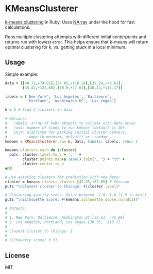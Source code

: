 KMeansClusterer
===

[k-means clustering](http://en.wikipedia.org/wiki/K-means_clustering) in Ruby. Uses [NArray](https://github.com/masa16/narray) under the hood for fast calculations.

Runs multiple clustering attempts with different initial centerpoints and returns run with lowest error. This helps ensure that k-means will return optimal clustering for k, vs. getting stuck in a local minimum.


Usage
---
Simple example:

```ruby
data = [[40.71,-74.01],[34.05,-118.24],[39.29,-76.61],
        [45.52,-122.68],[38.9,-77.04],[36.11,-115.17]]

labels = ['New York', 'Los Angeles', 'Baltimore', 
          'Portland', 'Washington DC', 'Las Vegas']

k = 2 # find 2 clusters in data

# Options:
#   labels: array of Ruby objects to collate with data array
#   runs: number of times to run kmeans (default is 10)
#   init: algorithm for picking initial cluster centers, 
#         :kmpp (k-means++, default) or :random
kmeans = KMeansClusterer.run k, data, labels: labels, runs: 3

kmeans.clusters.each do |cluster|
  puts  cluster.label.to_s + '. ' + 
        cluster.points.map(&:label).join(", ") + "\t" +
        cluster.center.to_s
end

# Use existing clusters for prediction with new data:
cluster = kmeans.closest_cluster [41.85,-87.65] # Chicago
puts "\nClosest cluster to Chicago: #{cluster.label}"

# Clustering quality score. Value between -1.0..1.0 (1.0 is best)
puts "\nSilhouette score: #{kmeans.silhouette_score.round(2)}"

# Outputs:
#
# 1. New York, Baltimore, Washington DC [39.63, -75.89]
# 2. Los Angeles, Portland, Las Vegas [38.56, -118.7]
#
# Closest cluster to Chicago: 1
#
# Silhouette score: 0.91
```


License
---
MIT
